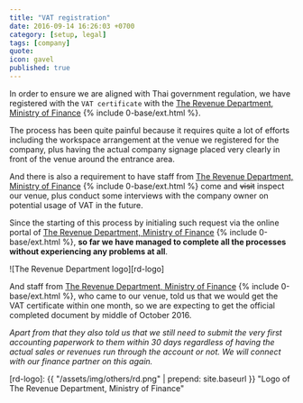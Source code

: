 ```yaml
---
title: "VAT registration"
date: 2016-09-14 16:26:03 +0700
category: [setup, legal]
tags: [company]
quote:
icon: gavel
published: true
---
```


In order to ensure we are aligned with Thai government regulation, we have registered with the `VAT certificate` with the [The Revenue Department, Ministry of Finance] {% include 0-base/ext.html %}.

The process has been quite painful because it requires quite a lot of efforts including the workspace arrangement at the venue we registered for the company, plus having the actual company signage placed very clearly in front of the venue around the entrance area.

And there is also a requirement to have staff from [The Revenue Department, Ministry of Finance] {% include 0-base/ext.html %} come and <del>visit</del> inspect our venue, plus conduct some interviews with the company owner on potential usage of VAT in the future.

Since the starting of this process by initialing such request via the online portal of [The Revenue Department, Ministry of Finance] {% include 0-base/ext.html %}, **so far we have managed to complete all the processes without experiencing any problems at all**.


![The Revenue Department logo][rd-logo]



And staff from [The Revenue Department, Ministry of Finance] {% include 0-base/ext.html %}, who came to our venue, told us that we would get the VAT certificate within one month, so we are expecting to get the official completed document by middle of October 2016.

*Apart from that they also told us that we still need to submit the very first accounting paperwork to them within 30 days regardless of having the actual sales or revenues run through the account or not. We will connect with our finance partner on this again.*


<!--more-->

<!-- And below are the electronic copies of the completed paperwork that we have got back from the [The Revenue Department, Ministry of Finance] {% include 0-base/ext.html %} regarding to our official `VAT certificate registration`. -->


<!-- <div class="row">
  <div class="col-xs-12 col-sm-12 col-md-12 col-lg-12">
    <a class="modal-link" data-toggle="modal" data-target="#VAT"><img class="img-thumbnail" src="{{ "/assets/img/registration/VATs.jpg" | prepend: site.baseurl }}" alt="VAT registration"></a>
    <div class="modal fade" id="VAT" tabindex="-1" role="dialog">
      <div class="modal-dialog" role="document">
        <div class="modal-content modal-md">
          <div class="modal-header">
            <a data-dismiss="modal"><i class="pe-times pull-right"></i></a>
            <span class="modal-title">VAT certificate</span>
          </div>
          <div class="modal-body text-center">
            <img class="center-block" src="{{ "/assets/img/registration/VAT.jpg" | prepend: site.baseurl }}" alt="VAT registration">
          </div>
        </div>
      </div>
    </div>
  </div>
</div> -->


[The Revenue Department, Ministry of Finance]: http://www.rd.go.th
[rd-logo]: {{ "/assets/img/others/rd.png" | prepend: site.baseurl }} "Logo of The Revenue Department, Ministry of Finance"
